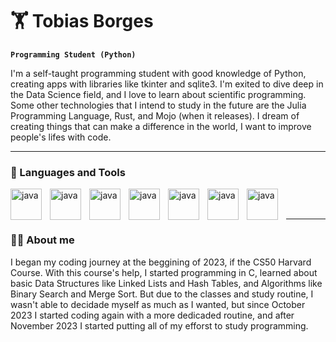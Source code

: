 # 🏋️ Tobias Borges

**`Programming Student (Python)`**

I'm a self-taught programming student with good knowledge of Python, creating apps with libraries like tkinter and sqlite3. I'm exited to dive deep in the Data Science field, and I love to learn about scientific programming. Some other technologies that I intend to study in the future are the Julia Programming Language, Rust, and Mojo (when it releases). I dream of creating things that can make a difference in the world, I want to improve people's lifes with code.

---

### 🧰 Languages and Tools

<img align="left" alt="java" width="50px" style="padding-right:10px;" src="https://cdn.jsdelivr.net/gh/devicons/devicon@latest/icons/python/python-original.svg" />
<img align="left" alt="java" width="50px" style="padding-right:10px;" src="https://cdn.jsdelivr.net/gh/devicons/devicon@latest/icons/vscode/vscode-original.svg" />
<img align="left" alt="java" width="50px" style="padding-right:10px;" src="https://cdn.jsdelivr.net/gh/devicons/devicon@latest/icons/git/git-original.svg" />
<img align="left" alt="java" width="50px" style="padding-right:10px;" src="https://cdn.jsdelivr.net/gh/devicons/devicon@latest/icons/numpy/numpy-original.svg" />
<img align="left" alt="java" width="50px" style="padding-right:10px;" src="https://cdn.jsdelivr.net/gh/devicons/devicon@latest/icons/jupyter/jupyter-original-wordmark.svg" />
<img align="left" alt="java" width="50px" style="padding-right:10px;" src="https://cdn.jsdelivr.net/gh/devicons/devicon@latest/icons/anaconda/anaconda-original.svg" />
<img align="left" alt="java" width="50px" style="padding-right:10px;" src="https://cdn.jsdelivr.net/gh/devicons/devicon@latest/icons/c/c-original.svg" />
<br>
<br>

---


### 🧑‍💻 About me

I began my coding journey at the beggining of 2023, if the CS50 Harvard Course. With this course's help, I started programming in C, learned about basic Data Structures like Linked Lists and Hash Tables, and Algorithms like Binary Search and Merge Sort. But due to the classes and study routine, I wasn't able to decidade myself as much as I wanted, but since October 2023 I started coding again with a more dedicaded routine, and after November 2023 I started putting all of my efforst to study programming.



<!---
tobiasborgesguimaraes/tobiasborgesguimaraes is a ✨ special ✨ repository because its `README.md` (this file) appears on your GitHub profile.
You can click the Preview link to take a look at your changes.
--->
